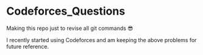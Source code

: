 # Codeforces_Questions
Making this repo just to revise all git commands 😎

I recently started using Codeforces and am keeping the above problems for future reference.

